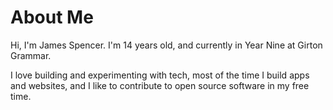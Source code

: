 # About Me

Hi, I'm James Spencer. I'm 14 years old, and currently in Year Nine at Girton Grammar.

I love building and experimenting with tech, most of the time I build apps and websites, and I like to contribute to open source software in my free time.
